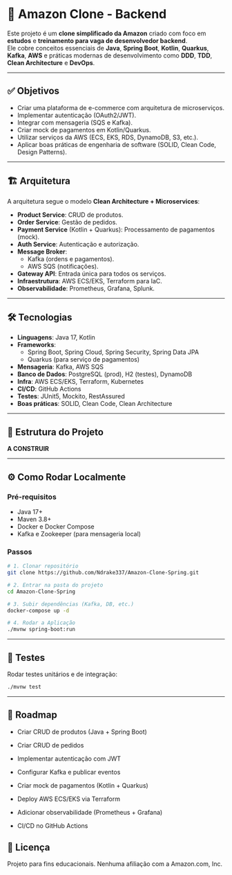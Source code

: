 # 🛒 Amazon Clone - Backend

Este projeto é um **clone simplificado da Amazon** criado com foco em **estudos** e **treinamento para vaga de desenvolvedor backend**.  
Ele cobre conceitos essenciais de **Java**, **Spring Boot**, **Kotlin**, **Quarkus**, **Kafka**, **AWS** e práticas modernas de desenvolvimento como **DDD**, **TDD**, **Clean Architecture** e **DevOps**.

---

## ✅ Objetivos
- Criar uma plataforma de e-commerce com arquitetura de microserviços.
- Implementar autenticação (OAuth2/JWT).
- Integrar com mensageria (SQS e Kafka).
- Criar mock de pagamentos em Kotlin/Quarkus.
- Utilizar serviços da AWS (ECS, EKS, RDS, DynamoDB, S3, etc.).
- Aplicar boas práticas de engenharia de software (SOLID, Clean Code, Design Patterns).

---

## 🏗️ Arquitetura

A arquitetura segue o modelo **Clean Architecture + Microservices**:

- **Product Service**: CRUD de produtos.
- **Order Service**: Gestão de pedidos.
- **Payment Service** (Kotlin + Quarkus): Processamento de pagamentos (mock).
- **Auth Service**: Autenticação e autorização.
- **Message Broker**:
  - Kafka (ordens e pagamentos).
  - AWS SQS (notificações).
- **Gateway API**: Entrada única para todos os serviços.
- **Infraestrutura**: AWS ECS/EKS, Terraform para IaC.
- **Observabilidade**: Prometheus, Grafana, Splunk.

---

## 🛠️ Tecnologias
- **Linguagens**: Java 17, Kotlin
- **Frameworks**:
  - Spring Boot, Spring Cloud, Spring Security, Spring Data JPA
  - Quarkus (para serviço de pagamentos)
- **Mensageria**: Kafka, AWS SQS
- **Banco de Dados**: PostgreSQL (prod), H2 (testes), DynamoDB
- **Infra**: AWS ECS/EKS, Terraform, Kubernetes
- **CI/CD**: GitHub Actions
- **Testes**: JUnit5, Mockito, RestAssured
- **Boas práticas**: SOLID, Clean Code, Clean Architecture

---

## 📂 Estrutura do Projeto

**A CONSTRUIR**

---

## ⚙️ Como Rodar Localmente

### Pré-requisitos
- Java 17+
- Maven 3.8+
- Docker e Docker Compose
- Kafka e Zookeeper (para mensageria local)

### Passos
```bash
# 1. Clonar repositório
git clone https://github.com/Ndrake337/Amazon-Clone-Spring.git

# 2. Entrar na pasta do projeto
cd Amazon-Clone-Spring

# 3. Subir dependências (Kafka, DB, etc.)
docker-compose up -d

# 4. Rodar a Aplicação
./mvnw spring-boot:run
```
---

## 🧪 Testes

Rodar testes unitários e de integração:

```bash
./mvnw test
```

---

## 📌 Roadmap

- Criar CRUD de produtos (Java + Spring Boot)

- Criar CRUD de pedidos

- Implementar autenticação com JWT

- Configurar Kafka e publicar eventos

- Criar mock de pagamentos (Kotlin + Quarkus)

- Deploy AWS ECS/EKS via Terraform

- Adicionar observabilidade (Prometheus + Grafana)

- CI/CD no GitHub Actions

## 📄 Licença

Projeto para fins educacionais. Nenhuma afiliação com a Amazon.com, Inc.
